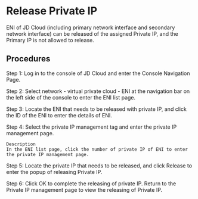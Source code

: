 # Release Private IP

ENI of JD Cloud (including primary network interface and secondary network interface) can be released of the assigned Private IP, and the Primary IP is not allowed to release.

## Procedures
Step 1: Log in to the console of JD Cloud and enter the Console Navigation Page.

Step 2: Select network - virtual private cloud - ENI at the navigation bar on the left side of the console to enter the ENI list page.

Step 3: Locate the ENI that needs to be released with private IP, and click the ID of the ENI to enter the details of ENI.

Step 4: Select the private IP management tag and enter the private IP management page.

	Description
	In the ENI list page, click the number of private IP of ENI to enter the private IP management page.

Step 5: Locate the private IP that needs to be released, and click Release to enter the popup of releasing Private IP.

Step 6: Click OK to complete the releasing of private IP. Return to the Private IP management page to view the releasing of Private IP.
